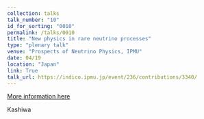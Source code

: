 ```yaml
---
collection: talks
talk_number: "10"
id_for_sorting: "0010"
permalink: /talks/0010
title: "New physics in rare neutrino processes" 
type: "plenary talk"
venue: "Prospects of Neutrino Physics, IPMU"
date: 04/19
location: "Japan"
link: True 
talk_url: https://indico.ipmu.jp/event/236/contributions/3340/ 
---
```


[More information here](https://indico.ipmu.jp/event/236/contributions/3340/)

Kashiwa
